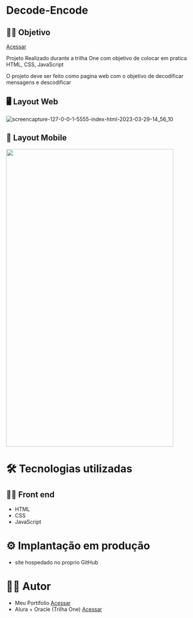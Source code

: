 # Decode-Encode

## 👨‍🔬 Objetivo
<a href="https://murilobovati.github.io/Decode-Encode/">Acessar</a> 

Projeto Realizado durante a trilha One com objetivo de colocar em pratica HTML, CSS, JavaScript

O projeto deve ser feito como pagina web com o objetivo de decodificar mensagens e descodificar

## 🖥 Layout Web

![screencapture-127-0-0-1-5555-index-html-2023-03-29-14_56_10](https://user-images.githubusercontent.com/93354240/228627175-a8a9f52e-cb7f-48fc-9ab9-7776638618b5.png)

## 📱 Layout Mobile


<img src="https://user-images.githubusercontent.com/93354240/228627256-26618f8f-8212-47ab-898a-923a80ba56a0.jpeg"  width="450" height="800">

# 🛠 Tecnologias utilizadas
## 👩‍💻 Front end

- HTML
- CSS
- JavaScript

# ⚙ Implantação em produção
- site hospedado no proprio GitHub

# 🙋‍♂️ Autor
- Meu Portifolio <a href="https://murilobovati.github.io/portfolio/">Acessar</a>
- Alura + Oracle (Trilha One) <a href="https://www.alura.com.br/">Acessar</a>

